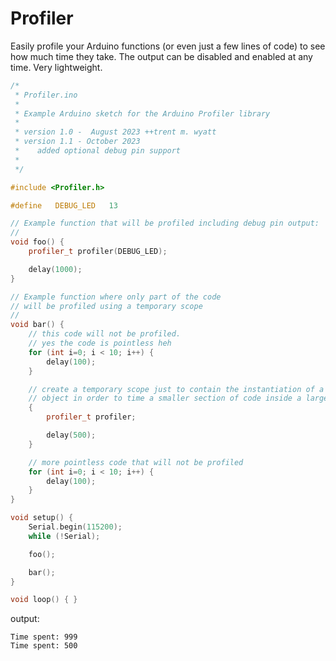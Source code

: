 # Profiler
Easily profile your Arduino functions (or even just a few lines of code) to see how much time they take. The output can be disabled and enabled at any time. Very lightweight.

```cpp
/*
 * Profiler.ino
 *
 * Example Arduino sketch for the Arduino Profiler library
 *
 * version 1.0 -  August 2023 ++trent m. wyatt
 * version 1.1 - October 2023
 *    added optional debug pin support
 *
 */

#include <Profiler.h>

#define   DEBUG_LED   13

// Example function that will be profiled including debug pin output:
//
void foo() {
    profiler_t profiler(DEBUG_LED);

    delay(1000);
}

// Example function where only part of the code
// will be profiled using a temporary scope
//
void bar() {
    // this code will not be profiled.
    // yes the code is pointless heh
    for (int i=0; i < 10; i++) {
        delay(100);
    }

    // create a temporary scope just to contain the instantiation of a profiler_t
    // object in order to time a smaller section of code inside a larger section
    {
        profiler_t profiler;

        delay(500);
    }

    // more pointless code that will not be profiled
    for (int i=0; i < 10; i++) {
        delay(100);
    }
}

void setup() {
    Serial.begin(115200);
    while (!Serial);

    foo();

    bar();
}

void loop() { }
```

output:

```
Time spent: 999
Time spent: 500
```
